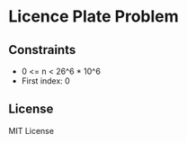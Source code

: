# Licence Plate Problem
## Constraints

- 0 <= n < 26^6 * 10^6
- First index: 0

## License

MIT License
